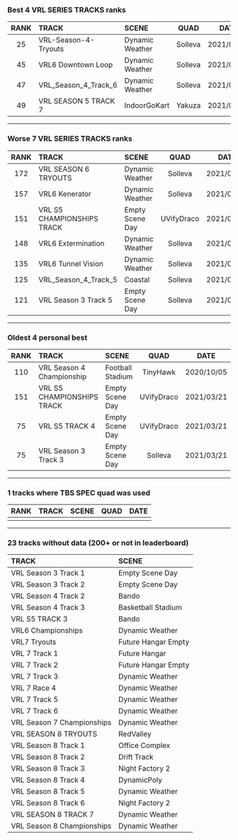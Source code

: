 ### Best 4 VRL SERIES TRACKS ranks
|RANK|TRACK|SCENE|QUAD|DATE|
|:---:|:---|:---|:---:|:---:|
|25|VRL-Season-4-Tryouts|Dynamic Weather|Solleva|2021/04/22|
|45|VRL6 Downtown Loop|Dynamic Weather|Solleva|2021/04/23|
|47|VRL_Season_4_Track_6|Dynamic Weather|Solleva|2021/04/25|
|49|VRL SEASON 5 TRACK 7|IndoorGoKart|Yakuza|2021/06/08|
---
### Worse 7 VRL SERIES TRACKS ranks
|RANK|TRACK|SCENE|QUAD|DATE|
|:---:|:---|:---|:---:|:---:|
|172|VRL SEASON 6 TRYOUTS|Dynamic Weather|Solleva|2021/04/21|
|157|VRL6 Kenerator|Dynamic Weather|Solleva|2021/04/24|
|151|VRL S5 CHAMPIONSHIPS TRACK|Empty Scene Day|UVifyDraco|2021/03/21|
|148|VRL6 Extermination|Dynamic Weather|Solleva|2021/04/24|
|135|VRL6 Tunnel Vision|Dynamic Weather|Solleva|2021/04/25|
|125|VRL_Season_4_Track_5|Coastal|Solleva|2021/05/02|
|121|VRL Season 3 Track 5|Empty Scene Day|Solleva|2021/03/22|
---
### Oldest 4 personal best
|RANK|TRACK|SCENE|QUAD|DATE|
|:---:|:---|:---|:---:|:---:|
|110|VRL Season 4 Championship|Football Stadium|TinyHawk|2020/10/05|
|151|VRL S5 CHAMPIONSHIPS TRACK|Empty Scene Day|UVifyDraco|2021/03/21|
|75|VRL S5 TRACK 4|Empty Scene Day|UVifyDraco|2021/03/21|
|75|VRL Season 3 Track 3|Empty Scene Day|Solleva|2021/03/21|
---
### 1 tracks where TBS SPEC quad was used
|RANK|TRACK|SCENE|QUAD|DATE|
|:---:|:---|:---|:---:|:---:|
||||||
---
### 23 tracks without data (200+ or not in leaderboard)
|TRACK|SCENE|
|:---|:---|
|VRL Season 3 Track 1|Empty Scene Day|
|VRL Season 3 Track 2|Empty Scene Day|
|VRL Season 4 Track 2|Bando|
|VRL Season 4 Track 3|Basketball Stadium|
|VRL S5 TRACK 3|Bando|
|VRL6 Championships|Dynamic Weather|
|VRL7 Tryouts|Future Hangar Empty|
|VRL 7 Track 1|Future Hangar|
|VRL 7 Track 2|Future Hangar Empty|
|VRL 7 Track 3|Dynamic Weather|
|VRL 7 Race 4|Dynamic Weather|
|VRL 7 Track 5|Dynamic Weather|
|VRL 7 Track 6|Dynamic Weather|
|VRL Season 7 Championships|Dynamic Weather|
|VRL SEASON 8 TRYOUTS|RedValley|
|VRL Season 8 Track 1|Office Complex|
|VRL Season 8 Track 2|Drift Track|
|VRL Season 8 Track 3|Night Factory 2|
|VRL Season 8 Track 4|DynamicPoly|
|VRL Season 8 Track 5|Dynamic Weather|
|VRL Season 8 Track 6|Night Factory 2|
|VRL SEASON 8 TRACK 7|Dynamic Weather|
|VRL Season 8 Championships|Dynamic Weather|
